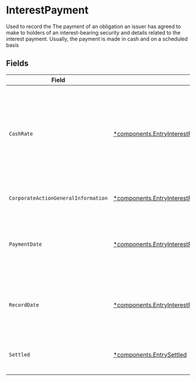 # InterestPayment

Used to record the The payment of an obligation an issuer has agreed to make to holders of an interest-bearing security and details related to the interest payment. Usually, the payment is made in cash and on a scheduled basis


## Fields

| Field                                                                                                                                                 | Type                                                                                                                                                  | Required                                                                                                                                              | Description                                                                                                                                           | Example                                                                                                                                               |
| ----------------------------------------------------------------------------------------------------------------------------------------------------- | ----------------------------------------------------------------------------------------------------------------------------------------------------- | ----------------------------------------------------------------------------------------------------------------------------------------------------- | ----------------------------------------------------------------------------------------------------------------------------------------------------- | ----------------------------------------------------------------------------------------------------------------------------------------------------- |
| `CashRate`                                                                                                                                            | [*components.EntryInterestPaymentCashRate](../../models/components/entryinterestpaymentcashrate.md)                                                   | :heavy_minus_sign:                                                                                                                                    | The rate (raw value, not a percentage, example: 50% will be .5 in this field) at which cash will be disbursed to the shareholder                      | {<br/>"value": "0.25"<br/>}                                                                                                                           |
| `CorporateActionGeneralInformation`                                                                                                                   | [*components.EntryInterestPaymentCorporateActionGeneralInformation](../../models/components/entryinterestpaymentcorporateactiongeneralinformation.md) | :heavy_minus_sign:                                                                                                                                    | Common fields for corporate actions                                                                                                                   |                                                                                                                                                       |
| `PaymentDate`                                                                                                                                         | [*components.EntryInterestPaymentPaymentDate](../../models/components/entryinterestpaymentpaymentdate.md)                                             | :heavy_minus_sign:                                                                                                                                    | The anticipated payment date at the depository                                                                                                        | {<br/>"day": 14,<br/>"month": 5,<br/>"year": 2024<br/>}                                                                                               |
| `RecordDate`                                                                                                                                          | [*components.EntryInterestPaymentRecordDate](../../models/components/entryinterestpaymentrecorddate.md)                                               | :heavy_minus_sign:                                                                                                                                    | The date on which positions are recorded in order to calculate entitlement                                                                            | {<br/>"day": 14,<br/>"month": 5,<br/>"year": 2024<br/>}                                                                                               |
| `Settled`                                                                                                                                             | [*components.EntrySettled](../../models/components/entrysettled.md)                                                                                   | :heavy_minus_sign:                                                                                                                                    | Corresponds to the position's settled quantity                                                                                                        | {<br/>"value": "0.25"<br/>}                                                                                                                           |